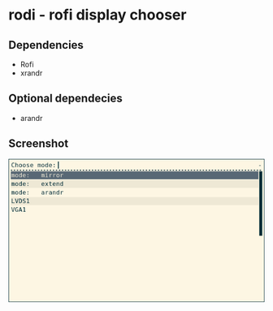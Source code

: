 # rodi - rofi display chooser

## Dependencies
 - Rofi
 - xrandr

## Optional dependecies
 - arandr

## Screenshot

![Screenshot](assets/screenshot.png)

